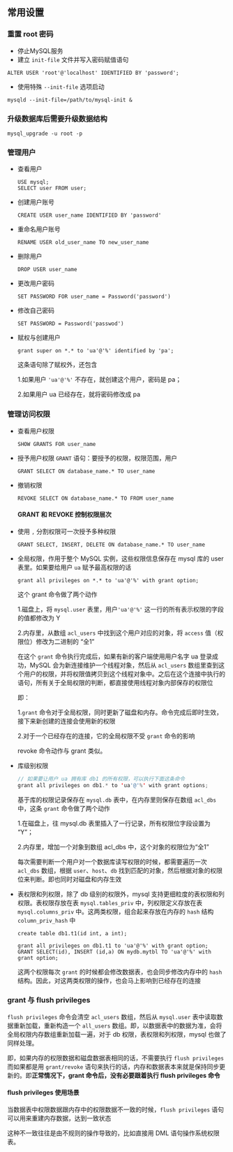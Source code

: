 ## 常用设置

### 重置 root 密码
* 停止MySQL服务
* 建立 `init-file` 文件并写入密码赋值语句
```mysql
ALTER USER 'root'@'localhost' IDENTIFIED BY 'password';
```
* 使用特殊 `--init-file` 选项启动
```mysql
mysqld --init-file=/path/to/mysql-init & 
```

### 升级数据库后需要升级数据结构
`mysql_upgrade -u root -p`

### 管理用户

* 查看用户

  ```mysql
  USE mysql;
  SELECT user FROM user;
  ```

* 创建用户账号

  ```mysql
  CREATE USER user_name IDENTIFIED BY 'password'
  ```

* 重命名用户账号

  ```mysql
  RENAME USER old_user_name TO new_user_name
  ```

* 删除用户

  ```mysql
  DROP USER user_name
  ```

* 更改用户密码

  ```mysql
  SET PASSWORD FOR user_name = Password('password')
  ```

* 修改自己密码

  ```mysql
  SET PASSWORD = Password('passwod')
  ```

* 赋权与创建用户

  ```mysql
  grant super on *.* to 'ua'@'%' identified by 'pa';
  ```

  这条语句除了赋权外，还包含

  1.如果用户 `'ua'@'%'` 不存在，就创建这个用户，密码是 pa；

  2.如果用户 ua 已经存在，就将密码修改成 pa

### 管理访问权限

* 查看用户权限

  ```mysql
  SHOW GRANTS FOR user_name
  ```

* 授予用户权限 `GRANT` 语句：要授予的权限，权限范围，用户

  ```mysql
  GRANT SELECT ON database_name.* TO user_name
  ```

* 撤销权限

  ```mysql
  REVOKE SELECT ON database_name.* TO FROM user_name
  ```

  #### GRANT 和 REVOKE 控制权限层次

* 使用 `,` 分割权限可一次授予多种权限 

  ```mysql
  GRANT SELECT, INSERT, DELETE ON database_name.* TO user_name
  ```

* 全局权限，作用于整个 MySQL 实例，这些权限信息保存在 mysql 库的 user 表里。如果要给用户 `ua` 赋予最高权限的话

  ```mysql
  grant all privileges on *.* to 'ua'@'%' with grant option;
  ```

  这个 grant 命令做了两个动作

  1.磁盘上，将 `mysql.user` 表里，用户`'ua'@'%'` 这一行的所有表示权限的字段的值都修改为 Y

  2.内存里，从数组 `acl_users` 中找到这个用户对应的对象，将 `access` 值（权限位）修改为二进制的 “全1”

  在这个 `grant` 命令执行完成后，如果有新的客户端使用用户名字 ua 登录成功，MySQL 会为新连接维护一个线程对象，然后从 `acl_users` 数组里查到这个用户的权限，并将权限值拷贝到这个线程对象中。之后在这个连接中执行的语句，所有关于全局权限的判断，都直接使用线程对象内部保存的权限位

  即：

  1.`grant` 命令对于全局权限，同时更新了磁盘和内存。命令完成后即时生效，接下来新创建的连接会使用新的权限

  2.对于一个已经存在的连接，它的全局权限不受 `grant` 命令的影响

  revoke 命令动作与 grant 类似。

* 库级别权限

  ```java
  // 如果要让用户 ua 拥有库 db1 的所有权限，可以执行下面这条命令
  grant all privileges on db1.* to 'ua'@'%' with grant options;
  ```

  基于库的权限记录保存在 `mysql.db` 表中，在内存里则保存在数组 `acl_dbs` 中，这条 `grant` 命令做了两个动作

  1.在磁盘上，往 mysql.db 表里插入了一行记录，所有权限位字段设置为 “Y”；

  2.内存里，增加一个对象到数组 acl_dbs 中，这个对象的权限位为“全1”

  每次需要判断一个用户对一个数据库读写权限的时候，都需要遍历一次 `acl_dbs` 数组，根据 `user`、`host`、`db` 找到匹配的对象，然后根据对象的权限位来判断。即也同时对磁盘和内存生效

* 表权限和列权限，除了 db 级别的权限外，mysql 支持更细粒度的表权限和列权限。表权限存放在表 `mysql.tables_priv` 中，列权限定义存放在表 `mysql.columns_priv` 中。这两类权限，组合起来存放在内存的 `hash` 结构 `column_priv_hash` 中

  ```mysql
  create table db1.t1(id int, a int);
  
  grant all privileges on db1.t1 to 'ua'@'%' with grant option;
  GRANT SELECT(id), INSERT (id,a) ON mydb.mytbl TO 'ua'@'%' with grant option;
  ```

  这两个权限每次 `grant` 的时候都会修改数据表，也会同步修改内存中的 `hash` 结构。因此，对这两类权限的操作，也会马上影响到已经存在的连接

### grant 与 flush privileges

`flush privileges` 命令会清空 `acl_users` 数组，然后从 `mysql.user` 表中读取数据重新加载，重新构造一个 `all_users` 数组。即，以数据表中的数据为准，会将全局权限内存数组重新加载一遍，对于 db 权限，表权限和列权限，mysql 也做了同样处理。

即，如果内存的权限数据和磁盘数据表相同的话，不需要执行 `flush privileges` 而如果都是用 `grant/revoke` 语句来执行的话，内存和数据表本来就是保持同步更新的。即**正常情况下，grant 命令后，没有必要跟着执行 flush privileges 命令**

#### flush privileges 使用场景

当数据表中权限数据跟内存中的权限数据不一致的时候，`flush privileges` 语句可以用来重建内存数据，达到一致状态

这种不一致往往是由不规则的操作导致的，比如直接用 DML 语句操作系统权限表。

